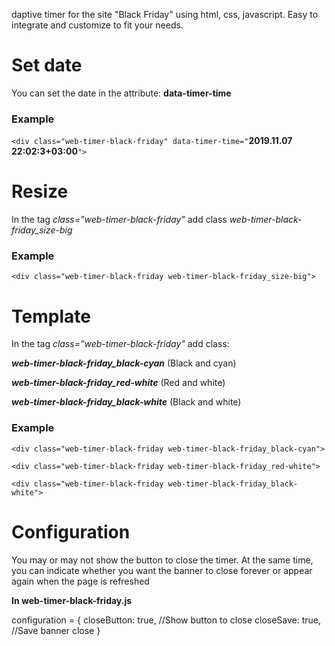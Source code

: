 daptive timer for the site "Black Friday" using html, css, javascript. Easy to integrate and customize to fit your needs.

# Set date

You can set the date in the attribute: **data-timer-time**

### Example

`<div class="web-timer-black-friday" data-timer-time="`**2019.11.07 22:02:3+03:00**`">`

# Resize

In the tag _class="web-timer-black-friday"_ add class _web-timer-black-friday_size-big_

### Example

`<div class="web-timer-black-friday web-timer-black-friday_size-big">`

# Template

In the tag _class="web-timer-black-friday"_ add class:

_**web-timer-black-friday_black-cyan**_ (Black and cyan)

_**web-timer-black-friday_red-white**_ (Red and white)

_**web-timer-black-friday_black-white**_ (Black and white)

### Example
`<div class="web-timer-black-friday web-timer-black-friday_black-cyan">`

`<div class="web-timer-black-friday web-timer-black-friday_red-white">`

`<div class="web-timer-black-friday web-timer-black-friday_black-white">`

# Configuration

You may or may not show the button to close the timer. At the same time, you can indicate whether you want the banner to close forever or appear again when the page is refreshed

**In web-timer-black-friday.js**

configuration = {
            closeButton: true, //Show button to close
            closeSave: true, //Save banner close
            }
